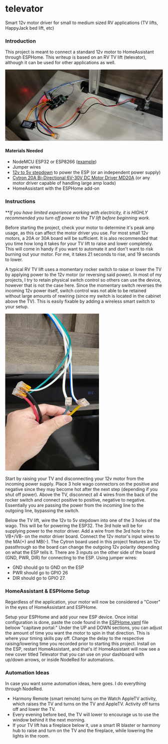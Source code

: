 # televator
Smart 12v motor driver for small to medium sized RV applications (TV lifts, HappyJack bed lift, etc)


### Introduction
This project is meant to connect a standard 12v motor to HomeAssistant through ESPHome. This writeup is based on an RV TV lift (televator), although it can be used for other applications as well.

![Complete Setup](/completesetup.jpg)

#### Materials Needed
- NodeMCU ESP32 or ESP8266 ([example](https://www.amazon.com/gp/product/B09J95SMG7/ref=ppx_yo_dt_b_asin_image_o05_s00?ie=UTF8&th=1))
- Jumper wires
- [12v to 5v stepdown](https://www.amazon.com/gp/product/B00CBCGAL8/ref=ppx_yo_dt_b_asin_title_o05_s00?ie=UTF8&th=1) to power the ESP (or an independent power supply)
- [Cytron 20A Bi-Directional 6V-30V DC Motor Driver MD20A](https://www.amazon.com/gp/product/B07RQFN485/ref=ppx_yo_dt_b_asin_title_o02_s00?ie=UTF8&psc=1) (or any motor driver capable of handling large amp loads)
- HomeAssistant with the ESPHome add-on


### Instructions
***If you have limited experience working with electricity, it is HIGHLY recommended you turn off power to the TV lift before beginning work.*

Before starting the project, check your motor to determine it's peak amp usage, as this can affect the motor driver you use. For most small 12v motors, a 20A or 30A board will be sufficient. It is also recommended that you time how long it takes for your TV lift to raise and lower completely. This will come in handy if you want to automate it and don't want to risk burning out your motor. For me, it takes 21 seconds to rise, and 19 seconds to lower.

A typical RV TV lift uses a momentary rocker switch to raise or lower the TV by applying power to the 12v motor (or reversing said power). In most of my projects, I try to retain physical switch control so others can use the device, however that is not the case here. Since the momentary switch reverses the incoming 12v power itself, switch control was not able to be retained without large amounts of rewiring (since my switch is located in the cabinet above the TV). This is easily fixable by adding a wireless smart switch to your setup.

<img src="/rockerswitch.jpg" height="500" width="300" />

Start by raising your TV and disconnecting your 12v motor from the incoming power supply. Place 3 hole wago connectors on the positive and negative since they may become hot after the next step (depending if you shut off power). Above the TV, disconnect all 4 wires from the back of the rocker switch and connect positive to positive, negative to negative. Essentially you are passing the power from the incoming line to the outgoing line, bypassing the switch.

Below the TV lift, wire the 12v to 5v stepdown into one of the 3 holes of the wago. This will be for powering the ESP32. The 3rd hole will be for supplying power to the motor driver. Add a wire from the 3rd hole to the VB+/VB- on the motor driver board. Connect the 12v motor's input wires to the MA(+) and MB(-). The Cytron board used in this project features an 12v passthrough so the board can change the outgoing 12v polarity depending on what the ESP tells it. There are 3 inputs on the other side of the board (GND, PWR, DIR) for connecting to the ESP. Using jumper wires:
- GND should go to GND on the ESP
- PWR should go to GPIO 26
- DIR should go to GPIO 27.


### HomeAssistant & ESPHome Setup
Regardless of the application, your motor will now be considered a "Cover" in the eyes of HomeAssistant and ESPHome.

Setup your ESPHome and add your new ESP device. Once initial configuration is done, paste the code found in the [ESPHome.yaml](https://github.com/tango2590/televator/blob/9214988cd70cf1514626a7958c143fc4e774a4a8/ESPHome.yml) file beloow "capitave portal:" Under the UP and DOWN sections, you can adjust the amount of time you want the motor to spin in that direction. This is where your timing skills pay off. Change the delay to the respective raising/lowering time you recorded prior to starting this project. Install on the ESP, restart HomeAssistant, and that's it! HomeAssistant will now see a new cover titled Televator that you can use on your dashboard with up/down arrows, or inside NodeRed for automations.

### Automation Ideas
In case you want some automation ideas, here goes. I do everything through NodeRed.
- Harmony Remote (smart remote) turns on the Watch AppleTV activity, which raises the TV and turns on the TV and AppleTV. Activity off turns off and lower the TV.
- Every evening before bed, the TV will lower to encourage us to use the window behind it the next morning.
- If your TV lift has a fireplace below it, use a smart IR blaster or harmony hub to raise and turn on the TV and the fireplace, while lowering the lights in the room.
